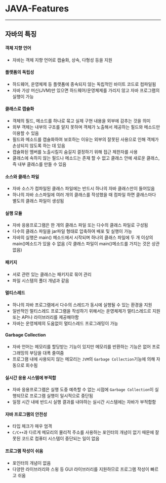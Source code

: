 # JAVA-Features
------------
## 자바의 특징
#### 객체 지향 언어
- 자바는 객체 지향 언어로 캡슐화, 상속, 다형성 등을 지원

#### 플랫폼의 독립성
- 하드웨어, 운영체제 등 플랫폼에 종속되지 않는 독립적인 바이트 코드로 컴파일됨
- 자바 가상 머신(JVM)만 있으면 하드웨어/운영체제를 가리지 않고 자바 프로그램의 실행이 가능

#### 클래스로 캡슐화
- 객체의 필드, 메소드를 하나로 묶고 실제 구현 내용을 외부에 감추는 것을 의미
- 외부 객체는 내부의 구조를 알지 못하며 객체가 노출해서 제공하는 필드와 메소드만 이용할 수 있음
- 필드와 메소드를 캡슐화하여 보호하는 이유는 외부의 잘못된 사용으로 인해 객체가 손상되지 않도록 하는 데 있음
- 캡슐화된 멤버를 노출시킬지 숨길지 결정하기 위해 접근 제한자를 사용
- 클래스에 속하지 않는 필드나 메소드는 존재 할 수 없고 클래스 안에 새로운 클래스, 즉 내부 클래스를 만들 수 있음

#### 소스와 클래스 파일
- 자바 소스가 컴파일된 클래스 파일에는 반드시 하나의 자바 클래스만이 들어있음
- 하나의 자바 소스파일에 여러 개의 클래스를 작성했을 때 컴파일 하면 클래스마다 별도의 클래스 파일이 생성됨

#### 실행 모듈
- 자바 응용프로그램은 한 개의 클래스 파일 또는 다수의 클래스 파일로 구성됨
- 다수의 클래스 파일을 jar파일 형태로 압축하여 배포 및 실행이 가능
- 자바의 실행은 main() 메소드에서 시작되며 하나의 클래스 파일에 두 개 이상의 main()메소드가 있을 수 없음 (각 클래스 파일이 main()메소드를 가지는 것은 상관 없음)

#### 패키지
- 서로 관련 있는 클래스는 패키지로 묶어 관리
- 파일 시스템의 폴더 개념과 같음

#### 멀티스레드
- 하나의 자바 프로그램에서 다수의 스레드가 동시에 실행될 수 있는 환경을 지원
- 일반적인 멀티스레드 프로그램을 작성하기 위해서는 운영체제가 멀티스레드르 지원 또는 API나 라이브러리를 제공해야함
- 자바는 운영체제의 도움없이 멀티스레드 프로그래밍이 가능

#### Garbage Collection
- 자바 언어는 메모리를 할당받는 기능이 있지만 메모리를 반환하는 기능은 없어 프로그래밍의 부담을 대폭 줄여줌
- 프로그램 내에 사용되지 않는 메모리는 `JVM`의 `Garbage Collection`기능에 의해 자동으로 회수됨

#### 실시간 응용 시스템에 부적합
- 자바 응용프로그램은 실행 도중 예측할 수 없는 시점에 `Garbage Collection`이 실행되므로 프로그램 실행이 일시적으로 중단됨
- 일정 시간 내에 반드시 실행 결과를 내야하는 실시간 시스템에는 자바가 부적합함

#### 자바 프로그램의 안전성
- 타입 체크가 매우 엄격
- `C/C++`과 다르게 메모리의 물리적 주소를 사용하는 포인터의 개념이 없기 때문에 잘못된 코드로 컴퓨터 시스템이 중단되는 일이 없음

#### 프로그램 작성이 쉬움
- 포인터의 개념이 없음
- 다양한 라이브러리와 스윙 등 GUI 라이브러리를 지원하므로 프로그램 작성이 빠르고 쉬움
